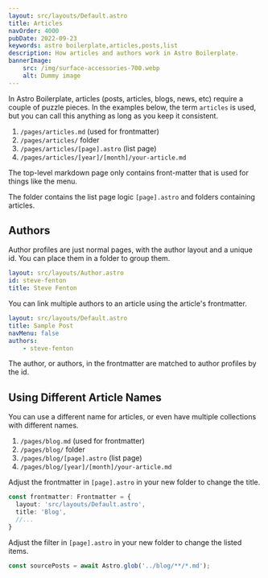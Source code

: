 ```yaml
---
layout: src/layouts/Default.astro
title: Articles
navOrder: 4000
pubDate: 2022-09-23
keywords: astro boilerplate,articles,posts,list
description: How articles and authors work in Astro Boilerplate.
bannerImage:
    src: /img/surface-accessories-700.webp
    alt: Dummy image
---
```


In Astro Boilerplate, articles (posts, articles, blogs, news, etc) require a couple of puzzle pieces. In the examples below, the term `articles` is used, but you can call this anything as long as you keep it consistent.

1. `/pages/articles.md` (used for frontmatter)
2. `/pages/articles/` folder
3. `/pages/articles/[page].astro` (list page)
4. `/pages/articles/[year]/[month]/your-article.md`

The top-level markdown page only contains front-matter that is used for things like the menu.

The folder contains the list page logic `[page].astro` and folders containing articles.

## Authors

Author profiles are just normal pages, with the author layout and a unique id. You can place them in a folder to group them.

```yaml
layout: src/layouts/Author.astro
id: steve-fenton
title: Steve Fenton
```

You can link multiple authors to an article using the article's frontmatter.

```yaml
layout: src/layouts/Default.astro
title: Sample Post
navMenu: false
authors:
    - steve-fenton
```

The author, or authors, in the frontmatter are matched to author profiles by the id.

## Using Different Article Names

You can use a different name for articles, or even have multiple collections with different names.

1. `/pages/blog.md` (used for frontmatter)
2. `/pages/blog/` folder
3. `/pages/blog/[page].astro` (list page)
4. `/pages/blog/[year]/[month]/your-article.md`

Adjust the frontmatter in `[page].astro` in your new folder to change the title.

```typescript
const frontmatter: Frontmatter = {
  layout: 'src/layouts/Default.astro',
  title: 'Blog',
  //...
}
```

Adjust the filter in `[page].astro` in your new folder to change the listed items.

```typescript
const sourcePosts = await Astro.glob('../blog/**/*.md');
```